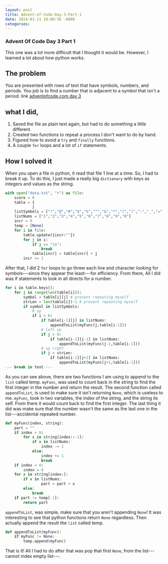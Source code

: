 ```yaml
---
layout: post
title: Advent-of-Code-Day-3-Part-1
date: 2024-01-11 10:00:56 -0800
categories:
---
```

### Advent Of Code Day 3 Part 1
This one was a lot more difficult that I thought it would be. However, I learned a lot about how python works.

## The problem
You are presented with rows of text that have symbols, numbers, and periods. You job is to find a number that is adjacent to a symbol that isn't a period.
link [adventofcode.com day 3][day3]

## what I did,
1. Saved the file as plain text again, but had to do something a little different.
2. Created two functions to repeat a process I don't want to do by hand.
3. Figured how to avoid a `try` and `finally` functions.
4. A couple `for` loops and a lot of `if` statements.

## How I solved it

When you open a file in python, it read that file 1 line at a time. So, I had to break it up. To do this, I just made a really big `dictionary` with keys as integers and values as the string.
``` python
with open("data.txt", "r") as file:
    score = 0
    table = {
            }
    listSymbols = ["!","@","#","$","%","^","&","*","(",")","-","_","=","+",",","<",">","/","?"]
    listNums = ["1","2","3","4","5","6","7","8","9","0"]
    incr = 0
    temp = [None]
    for i in file:
        table.update({incr:""})
        for j in i:
            if j == "\n":
                break
            table[incr] = table[incr] + j
        incr += 1
```
After that, I did 2 `for` loops to go threw each line and character looking for symbols---since they appear the least---for efficiency. From there, All I did was if statements to look in all directs for a number.
``` python
for i in table.keys():
    for j in range(len(table[i])):
        symbol = table[i][j] # prevent repeating myself
        strLen = len(table[i])-1 # prevent repeating myself
        if symbol in listSymbols:
            # up
            if i > 0:
                if table[i-1][j] in listNums:
                    appendToList(myFunc(j,table[i-1]))
                # left up
                if j > 0:
                    if table[i-1][j-1] in listNums:
                        appendToList(myFunc(j-1,table[i-1]))
                # up right
                if j < strLen:
                    if table[i-1][j+1] in listNums:
                        appendToList(myFunc(j+1,table[i-1]))
--- break in text ---
```
As you can see above, there are two functions I am using to append to the `list` called temp. `myFunc`, was used to count back in the string to find the first integer in the number and return the result. The second function called `appendToList`, is used to make sure it isn't returning `None`, which is useless to me.
`myFunc`, took in two variables, the index of the string, and the string its self. From there it would count back to find the first integer. The last thing it did was make sure that the number wasn't the same as the last one in the list---accidental repeated number.
``` python
def myFunc(index, string):
    part = ""
    if index > 0:
        for x in string[index::-1]:
            if x in listNums:
                index -= 1
            else:
                index += 1
                break
    if index < 0:
        index = 0
    for x in string[index:]:
        if x in listNums:
                part = part + x
        else:
            break
    if part != temp[-1]:
        return part
```
`appendToList`, was simple, make sure that you aren't appending `None`! It was interesting to see that python functions return `None` regardless. Then actually append the result the `list` called temp.
``` python
def appendToList(myFunc):
    if myFunc != None:
        temp.append(myFunc)
```
That is it! All I had to do after that was pop that first `None`, from the list---cannot index empty list---.




[day3]: https://adventofcode.com/2023/day/3
